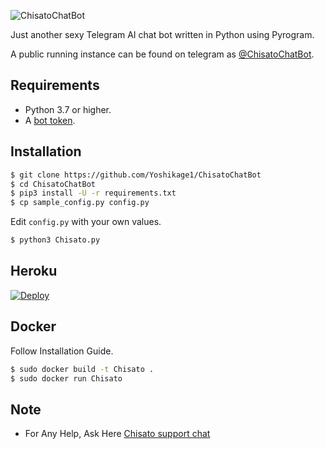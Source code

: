 ![ChisatoChatBot](https://telegra.ph/file/b6240a4e08bb892a3b600.jpg) 

 Just another sexy Telegram AI chat bot written in Python using Pyrogram.

A public running instance can be found on telegram as [@ChisatoChatBot](https://t.me/ChisatoChatBot).


## Requirements

- Python 3.7 or higher.
- A [bot token](//t.me/botfather).


## Installation

```sh
$ git clone https://github.com/Yoshikage1/ChisatoChatBot
$ cd ChisatoChatBot
$ pip3 install -U -r requirements.txt
$ cp sample_config.py config.py
```
Edit `config.py` with your own values.
```sh
$ python3 Chisato.py
```


## Heroku

[![Deploy](https://www.herokucdn.com/deploy/button.svg)](https://heroku.com/deploy?template=https://github.com/Yoshikage1/ChisatoChatBot)


## Docker

Follow Installation Guide.
```sh
$ sudo docker build -t Chisato .
$ sudo docker run Chisato
```

## Note

- For Any Help, Ask Here [Chisato support chat](https://t.me/kakashi_bots_support)
